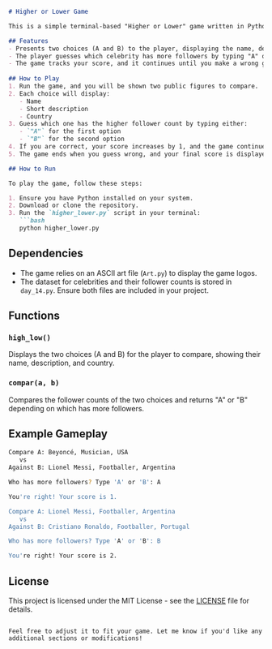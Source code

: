 ```markdown
# Higher or Lower Game

This is a simple terminal-based "Higher or Lower" game written in Python. The game tests your ability to guess which celebrity or public figure has more followers on social media. You will be presented with two choices, and your task is to pick the one with a higher follower count.

## Features
- Presents two choices (A and B) to the player, displaying the name, description, and country of each celebrity.
- The player guesses which celebrity has more followers by typing "A" or "B."
- The game tracks your score, and it continues until you make a wrong guess.
  
## How to Play
1. Run the game, and you will be shown two public figures to compare.
2. Each choice will display:
   - Name
   - Short description
   - Country
3. Guess which one has the higher follower count by typing either:
   - `"A"` for the first option
   - `"B"` for the second option
4. If you are correct, your score increases by 1, and the game continues with the next comparison.
5. The game ends when you guess wrong, and your final score is displayed.

## How to Run

To play the game, follow these steps:

1. Ensure you have Python installed on your system.
2. Download or clone the repository.
3. Run the `higher_lower.py` script in your terminal:
   ```bash
   python higher_lower.py
   ```

## Dependencies
- The game relies on an ASCII art file (`Art.py`) to display the game logos.
- The dataset for celebrities and their follower counts is stored in `day_14.py`. Ensure both files are included in your project.

## Functions

### `high_low()`
Displays the two choices (A and B) for the player to compare, showing their name, description, and country.

### `compar(a, b)`
Compares the follower counts of the two choices and returns "A" or "B" depending on which has more followers.

## Example Gameplay
```bash
Compare A: Beyoncé, Musician, USA
   vs
Against B: Lionel Messi, Footballer, Argentina

Who has more followers? Type 'A' or 'B': A

You're right! Your score is 1.

Compare A: Lionel Messi, Footballer, Argentina
   vs
Against B: Cristiano Ronaldo, Footballer, Portugal

Who has more followers? Type 'A' or 'B': B

You're right! Your score is 2.
```

## License
This project is licensed under the MIT License - see the [LICENSE](LICENSE) file for details.
```

Feel free to adjust it to fit your game. Let me know if you'd like any additional sections or modifications!